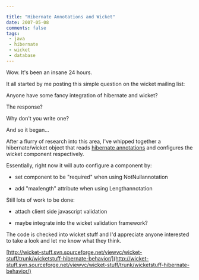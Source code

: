 ```yaml
---

title: "Hibernate Annotations and Wicket"
date: 2007-05-08
comments: false
tags:
 - java
 - hibernate
 - wicket
 - database
---
```


Wow. It's been an insane 24 hours.



It all started by me posting this simple question on the wicket mailing list:


Anyone have some fancy integration of hibernate and wicket?



The response?


Why don't you write one?



And so it began...


After a flurry of research into this area, I've whipped together a hibernate/wicket object that reads [hibernate annotations](http://www.hibernate.org/hib_docs/annotations/reference/en/html_single/) and configures the wicket component respectively.



Essentially, right now it will auto configure a component by:


  - set component to be "required" when using NotNullannotation


  - add "maxlength" attribute when using Lengthannotation




Still lots of work to be done:


  - attach client side javascript validation


  - maybe integrate into the wicket validation framework?




The code is checked into wicket stuff and I'd appreciate anyone interested to take a look and let me know what they think.


[http://wicket-stuff.svn.sourceforge.net/viewvc/wicket-stuff/trunk/wicketstuff-hibernate-behavior/](http://wicket-stuff.svn.sourceforge.net/viewvc/wicket-stuff/trunk/wicketstuff-hibernate-behavior/)



